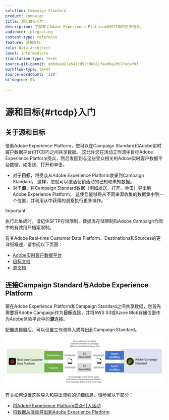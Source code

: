 ```yaml
---
solution: Campaign Standard
product: campaign
title: 源和目标入门
description: 了解有关Adobe Experience Platform源和目标的更多信息。
audience: integrating
content-type: reference
feature: 源和目标
role: Data Architect
level: Intermediate
translation-type: tm+mt
source-git-commit: ebbdea387a547cd95c96681faed0a20b37edaf0f
workflow-type: tm+mt
source-wordcount: '310'
ht-degree: 0%

---
```



# 源和目标{#rtcdp}入门

## 关于源和目标

借助Adobe Experience Platform，您可以在Campaign Standard和Adobe实时客户数据平台(RTCDP)之间共享数据。 这允许您在活动工作流中目标Adobe Experience Platform受众，然后发回到与这些受众相关的Adobe实时客户数据平台数据，如发送、打开和单击。

* 对于&#x200B;**目标**，将受众从Adobe Experience Platform收录到Campaign Standard。 这样，您就可以激活营销活动的已知和未知数据。
* 对于&#x200B;**源**，将Campaign Standard数据（例如发送、打开、单击）导出到Adobe Experience Platform。 这使您能够将从不同来源收集的数据集中到一个位置，并利用从中获得的洞察执行更多操作。


>[!IMPORTANT]
>
>执行此集成时，请记住SFTP存储限制、数据库存储限制和Adobe Campaign合同中的有效用户档案限制。

有关Adobe Real-time Customer Data Platform、Destinations和Sources的更详细概述，请参阅以下页面：

* [Adobe实时客户数据平台](https://experienceleague.adobe.com/docs/experience-platform/rtcdp/overview.html)
* [目标文档](https://experienceleague.adobe.com/docs/experience-platform/destinations/home.html)
* [源文档](https://experienceleague.adobe.com/docs/experience-platform/sources/home.html)

## 连接Campaign Standard与Adobe Experience Platform

要在Adobe Experience Platform和Campaign Standard之间共享数据，您首先需要将Adobe Campaign作为&#x200B;**目标**&#x200B;连接，并将AWS S3或Azure Blob存储位置作为Adobe体验平台中的&#x200B;**源**&#x200B;连接。

配置连接器后，可以设置工作流导入或导出到Campaign Standard。

![](assets/rtcdp-schema.png)

有关如何设置这些导入和导出流程的详细信息，请参阅以下部分：

* [将Adobe Experience Platform受众引入活动](../../integrating/using/ingest-aep-data.md)
* [将数据从活动导出到Adobe Experience Platform](../../integrating/using/export-campaign-data.md)
